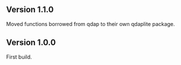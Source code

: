 Version 1.1.0
----------------------------------------------------------------------------------------------------
Moved functions borrowed from qdap to their own qdaplite package.

Version 1.0.0
----------------------------------------------------------------------------------------------------
First build.